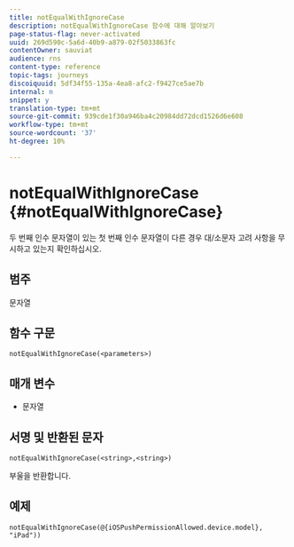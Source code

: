 ```yaml
---
title: notEqualWithIgnoreCase
description: notEqualWithIgnoreCase 함수에 대해 알아보기
page-status-flag: never-activated
uuid: 269d590c-5a6d-40b9-a879-02f5033863fc
contentOwner: sauviat
audience: rns
content-type: reference
topic-tags: journeys
discoiquuid: 5df34f55-135a-4ea8-afc2-f9427ce5ae7b
internal: n
snippet: y
translation-type: tm+mt
source-git-commit: 939cde1f30a946ba4c20984dd72dcd1526d6e608
workflow-type: tm+mt
source-wordcount: '37'
ht-degree: 10%

---
```



# notEqualWithIgnoreCase {#notEqualWithIgnoreCase}

두 번째 인수 문자열이 있는 첫 번째 인수 문자열이 다른 경우 대/소문자 고려 사항을 무시하고 있는지 확인하십시오.

## 범주

문자열

## 함수 구문

`notEqualWithIgnoreCase(<parameters>)`

## 매개 변수

* 문자열

## 서명 및 반환된 문자

`notEqualWithIgnoreCase(<string>,<string>)`

부울을 반환합니다.

## 예제

`notEqualWithIgnoreCase(@{iOSPushPermissionAllowed.device.model}, "iPad"))`
